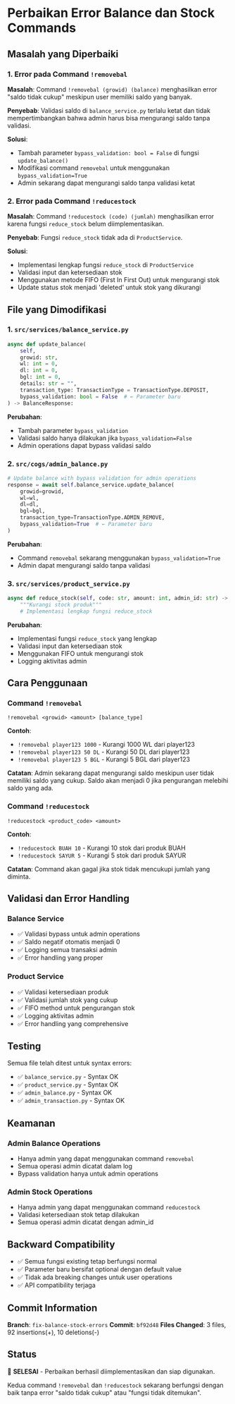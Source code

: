 # Perbaikan Error Balance dan Stock Commands

## Masalah yang Diperbaiki

### 1. Error pada Command `!removebal`
**Masalah**: Command `!removebal (growid) (balance)` menghasilkan error "saldo tidak cukup" meskipun user memiliki saldo yang banyak.

**Penyebab**: Validasi saldo di `balance_service.py` terlalu ketat dan tidak mempertimbangkan bahwa admin harus bisa mengurangi saldo tanpa validasi.

**Solusi**: 
- Tambah parameter `bypass_validation: bool = False` di fungsi `update_balance()`
- Modifikasi command `removebal` untuk menggunakan `bypass_validation=True`
- Admin sekarang dapat mengurangi saldo tanpa validasi ketat

### 2. Error pada Command `!reducestock`
**Masalah**: Command `!reducestock (code) (jumlah)` menghasilkan error karena fungsi `reduce_stock` belum diimplementasikan.

**Penyebab**: Fungsi `reduce_stock` tidak ada di `ProductService`.

**Solusi**:
- Implementasi lengkap fungsi `reduce_stock` di `ProductService`
- Validasi input dan ketersediaan stok
- Menggunakan metode FIFO (First In First Out) untuk mengurangi stok
- Update status stok menjadi 'deleted' untuk stok yang dikurangi

## File yang Dimodifikasi

### 1. `src/services/balance_service.py`
```python
async def update_balance(
    self, 
    growid: str, 
    wl: int = 0, 
    dl: int = 0, 
    bgl: int = 0,
    details: str = "", 
    transaction_type: TransactionType = TransactionType.DEPOSIT,
    bypass_validation: bool = False  # ← Parameter baru
) -> BalanceResponse:
```

**Perubahan**:
- Tambah parameter `bypass_validation`
- Validasi saldo hanya dilakukan jika `bypass_validation=False`
- Admin operations dapat bypass validasi saldo

### 2. `src/cogs/admin_balance.py`
```python
# Update balance with bypass validation for admin operations
response = await self.balance_service.update_balance(
    growid=growid,
    wl=wl,
    dl=dl,
    bgl=bgl,
    transaction_type=TransactionType.ADMIN_REMOVE,
    bypass_validation=True  # ← Parameter baru
)
```

**Perubahan**:
- Command `removebal` sekarang menggunakan `bypass_validation=True`
- Admin dapat mengurangi saldo tanpa validasi

### 3. `src/services/product_service.py`
```python
async def reduce_stock(self, code: str, amount: int, admin_id: str) -> ServiceResponse:
    """Kurangi stock produk"""
    # Implementasi lengkap fungsi reduce_stock
```

**Perubahan**:
- Implementasi fungsi `reduce_stock` yang lengkap
- Validasi input dan ketersediaan stok
- Menggunakan FIFO untuk mengurangi stok
- Logging aktivitas admin

## Cara Penggunaan

### Command `!removebal`
```
!removebal <growid> <amount> [balance_type]
```

**Contoh**:
- `!removebal player123 1000` - Kurangi 1000 WL dari player123
- `!removebal player123 50 DL` - Kurangi 50 DL dari player123
- `!removebal player123 5 BGL` - Kurangi 5 BGL dari player123

**Catatan**: Admin sekarang dapat mengurangi saldo meskipun user tidak memiliki saldo yang cukup. Saldo akan menjadi 0 jika pengurangan melebihi saldo yang ada.

### Command `!reducestock`
```
!reducestock <product_code> <amount>
```

**Contoh**:
- `!reducestock BUAH 10` - Kurangi 10 stok dari produk BUAH
- `!reducestock SAYUR 5` - Kurangi 5 stok dari produk SAYUR

**Catatan**: Command akan gagal jika stok tidak mencukupi jumlah yang diminta.

## Validasi dan Error Handling

### Balance Service
- ✅ Validasi bypass untuk admin operations
- ✅ Saldo negatif otomatis menjadi 0
- ✅ Logging semua transaksi admin
- ✅ Error handling yang proper

### Product Service
- ✅ Validasi ketersediaan produk
- ✅ Validasi jumlah stok yang cukup
- ✅ FIFO method untuk pengurangan stok
- ✅ Logging aktivitas admin
- ✅ Error handling yang comprehensive

## Testing

Semua file telah ditest untuk syntax errors:
- ✅ `balance_service.py` - Syntax OK
- ✅ `product_service.py` - Syntax OK  
- ✅ `admin_balance.py` - Syntax OK
- ✅ `admin_transaction.py` - Syntax OK

## Keamanan

### Admin Balance Operations
- Hanya admin yang dapat menggunakan command `removebal`
- Semua operasi admin dicatat dalam log
- Bypass validation hanya untuk admin operations

### Admin Stock Operations  
- Hanya admin yang dapat menggunakan command `reducestock`
- Validasi ketersediaan stok tetap dilakukan
- Semua operasi admin dicatat dengan admin_id

## Backward Compatibility

- ✅ Semua fungsi existing tetap berfungsi normal
- ✅ Parameter baru bersifat optional dengan default value
- ✅ Tidak ada breaking changes untuk user operations
- ✅ API compatibility terjaga

## Commit Information

**Branch**: `fix-balance-stock-errors`
**Commit**: `bf92d48`
**Files Changed**: 3 files, 92 insertions(+), 10 deletions(-)

## Status

🎉 **SELESAI** - Perbaikan berhasil diimplementasikan dan siap digunakan.

Kedua command `!removebal` dan `!reducestock` sekarang berfungsi dengan baik tanpa error "saldo tidak cukup" atau "fungsi tidak ditemukan".
